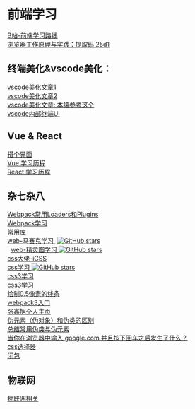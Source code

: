 # 前端学习
   [ B站-前端学习路线 ](     https://www.bilibili.com/read/cv5650633?spm_id_from=333.788.b_636f6d6d656e74.5 )    <br/>
   [ 浏览器工作原理与实践：提取码 25d1 ](   https://pan.baidu.com/s/1NOgWIVjE7FEJpumOk5c58g )    <br/>

   ## 终端美化&vscode美化：
   [ vscode美化文章1 ]( https://www.dazhuanlan.com/2019/10/21/5dad29a00b68f/ )    <br/>
   [ vscode美化文章2 ]( https://zhuanlan.zhihu.com/p/37195261 )    <br/>
   [ vscode美化文章: 本猿参考这个 ]( https://sspai.com/post/53008 )    <br/>
   [ vscode内部终端UI ](    https://xbuba.com/questions/50992108 )    <br/>
   
   ## Vue & React
   [ 搭个界面 ]( https://github.com/pheromone/frontEnd-learn/tree/master/%E6%97%85%E8%A1%8C )    <br/>
   [ Vue 学习历程 ]( https://github.com/pheromone/vue-learn )   <br/>
   [ React 学习历程 ]( https://github.com/pheromone/react-learn )   <br/>
   ## 杂七杂八
   [ Webpack常用Loaders和Plugins ]( https://github.com/pheromone/frontEnd-learn/blob/master/Webpack%E5%B8%B8%E7%94%A8Loaders%E5%92%8CPlugins.md )    <br/>
   [ Webpack学习 ](    https://github.com/pheromone/frontEnd-learn/tree/master/webpack%E8%B5%84%E6%96%99 )    <br/>
   [ 常用库 ]( https://github.com/pheromone/frontEnd-learn/blob/master/%E5%B8%B8%E7%94%A8%E5%BA%93.md )    <br/>
   [ web-马赛克学习 ]( https://github.com/pheromone/web-mosaic )  [![GitHub stars](https://img.shields.io/github/stars/pheromone/web-mosaic.svg?style=social&label=Stars)](https://github.com/pheromone/web-mosaic)   <br/>
   [ web-精灵图学习 ]( https://github.com/pheromone/sprite-sheet ) [![GitHub stars](https://img.shields.io/github/stars/pheromone/sprite-sheet.svg?style=social&label=Stars)](https://github.com/pheromone/sprite-sheet)    <br/>
   [ css大佬-iCSS ](       https://github.com/chokcoco/iCSS )    <br/>
   [ css学习 ](   https://github.com/pheromone/cssStudy )  [![GitHub stars](https://img.shields.io/github/stars/pheromone/cssStudy.svg?style=social&label=Stars)](https://github.com/pheromone/cssStudy)    <br/>
   [ css3学习 ](   https://www.php.cn/course/180.html )    <br/>
   [ css3学习 ](   https://www.php.cn/course/180.html )    <br/>
   [ 绘制0.5像素的线条 ](  https://github.com/pheromone/cssStudy/tree/master/%E7%BB%98%E5%88%B6%E5%8D%8A%E5%83%8F%E7%B4%A0%E7%9A%84%E6%96%B9%E6%B3%95 )    <br/>
   [ webpack3入门 ](   https://edu.51cto.com/center/course/lesson/index?id=229019 )    <br/>
   [ 张鑫旭个人主页 ](     https://www.zhangxinxu.com/ )    <br/>
   [ 伪元素（伪对象）和伪类的区别 ](      https://blog.csdn.net/weixin_39173093/article/details/80685499 )    <br/>
   [ 总结常用伪类与伪元素 ](      https://segmentfault.com/a/1190000019122105?utm_source=sf-similar-article )    <br/>
   [ 当你在浏览器中输入 google.com 并且按下回车之后发生了什么？ ](  https://github.com/skyline75489/what-happens-when-zh_CN )    <br/>
   [ css选择器 ](  https://github.com/pheromone/frontEnd-learn/tree/master/learn-css%E9%80%89%E6%8B%A9%E5%99%A8 )    <br/>
   [ 闭包 ]( https://github.com/pheromone/frontEnd-learn/tree/master/%E9%97%AD%E5%8C%85 )    <br/>


   ## 物联网
   [ 物联网相关 ](    https://github.com/pheromone/frontEnd-learn/blob/master/%E7%89%A9%E8%81%94%E7%BD%91%E7%9B%B8%E5%85%B3/%E7%89%A9%E8%81%94%E7%BD%91%E7%9B%B8%E5%85%B3.md )    <br/>


  
   

